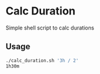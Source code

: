 # Calc Duration
Simple shell script to calc durations

## Usage

```sh
./calc_duration.sh '3h / 2'
1h30m
```
